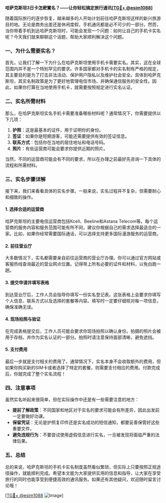 **哈萨克斯坦3日卡怎麽實名？——让你轻松搞定旅行通讯[[TG💪+ @esim1088](https://t.me/s/esim1088)]**

随着国际旅行的逐步恢复，越来越多的人开始计划前往哈萨克斯坦这样的新兴旅游目的地。无论是商务出差还是休闲度假，手机通讯都是必不可少的一部分。然而，当你带着手机到达哈萨克斯坦时，可能会发现一个问题：如何让自己的手机卡实名呢？今天我们就来聊聊这个话题，帮助大家顺利解决这个问题。

### 一、为什么需要实名？

首先，让我们了解一下为什么在哈萨克斯坦使用手机卡需要实名。其实，这在全球范围内并不是一个特别罕见的要求。许多国家都对手机卡的实名制有严格的规定，其主要目的是为了打击非法活动、保护用户隐私以及维护社会安全。具体到哈萨克斯坦，其实名制政策是为了更好地管理电信市场，并确保通信服务的安全性。因此，如果你打算在当地使用手机卡，就需要按照规定进行实名认证。

### 二、实名所需材料

那么，在哈萨克斯坦实名手机卡需要准备哪些材料呢？通常情况下，你需要提供以下几项：

1. **护照**：这是最基本的证件，用于证明你的身份。
2. **签证**：如果你是短期游客，可能还需要提供有效的签证信息。
3. **联系方式**：包括你在当地的居住地址和电话号码。
4. **照片**：有些运营商可能会要求你提供近期的照片。

当然，不同的运营商可能会有不同的要求，所以在办理之前最好先咨询一下具体的流程和所需材料。

### 三、实名步骤详解

接下来，我们来看看具体的实名步骤。一般来说，实名过程并不复杂，但需要耐心和细致的操作。

#### 1. 选择合适的运营商

哈萨克斯坦的主要电信运营商包括Kcell、Beeline和Astana Telecom等。每个运营商的服务内容和服务范围可能有所不同，建议你根据自己的需求选择最适合的一家。比如，如果你经常需要国际通话，可以选择支持更多国际漫游服务的运营商。

#### 2. 前往营业厅

大多数情况下，实名都需要亲自前往运营商的营业厅办理。你可以通过官方网站或客服热线查询最近的营业网点位置。记得带上所有必要的证件和材料，以免白跑一趟。

#### 3. 提交申请并填写表格

到达营业厅后，工作人员会指导你填写一份实名登记表。这张表格上会要求你填写个人信息、联系方式以及选择的套餐等内容。填写时一定要仔细核对每一项信息，确保准确无误。

#### 4. 现场拍照与验证

在完成表格提交后，工作人员可能会要求你现场拍照以确认身份。拍摄的照片会被用于存档，并作为实名认证的一部分。拍照时请注意保持面部清晰，避免遮挡。

#### 5. 支付费用

最后一步就是支付相关的费用了。通常情况下，实名本身不会收取额外的费用，但如果你购买新的SIM卡或者选择了特定的套餐，则需要支付相应的费用。付款完成后，你就完成了整个实名流程！

### 四、注意事项

虽然实名听起来很简单，但在实际操作中还是有一些需要注意的地方：

- **提前了解政策**：不同国家和地区对于实名的要求可能会有所差异，因此出发前一定要做好功课。
- **保留凭证**：无论是护照复印件还是实名成功的短信通知，都要妥善保管好这些重要文件。
- **避免违规行为**：不要尝试使用虚假信息进行实名，一旦被发现将面临严重的法律后果。

### 五、总结

总的来说，哈萨克斯坦的手机卡实名制度虽然看似繁琐，但实际上只要按照正规途径操作，就能顺利完成。希望本文能为大家提供实用的信息和指导，让大家在享受旅行的同时也能享受到便捷高效的通讯服务。如果还有其他疑问，欢迎随时留言讨论哦！

[[TG💪+ @esim1088](https://t.me/s/esim1088) ![Image](https://i.postimg.cc/4NQfJmqS/Snipaste-2025-05-13-00-14-12.png)]